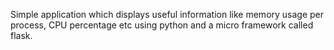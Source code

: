 Simple application which displays useful information like memory usage per process,
CPU percentage etc using python and a micro framework called flask.